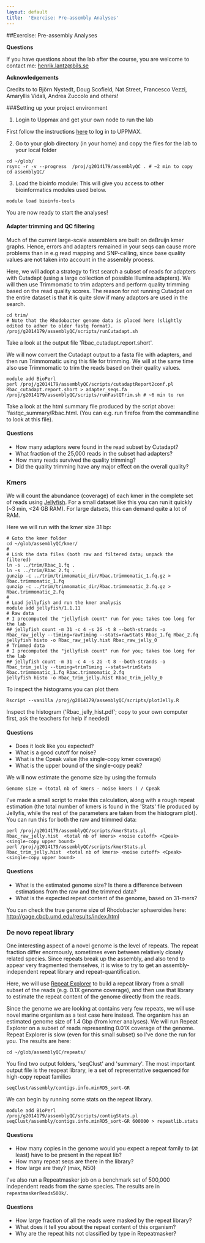 ```yaml
---
layout: default
title:  'Exercise: Pre-assembly Analyses'
---
```


##Exercise: Pre-assembly Analyses

**Questions**

If you have questions about the lab after the course, you are welcome to contact me: henrik.lantz@bils.se

**Acknowledgements**

Credits to to Björn Nystedt, Doug Scofield, Nat Street, Francesco Vezzi, Amaryllis Vidali, Andrea Zuccolo and others! 

###Setting up your project environment

1.  Login to Uppmax and get your own node to run the lab

  First follow the instructions [here](../common/login_instruction) to log in to UPPMAX.

2.  Go to your glob directory (in your home) and copy the files for the lab to your local folder
  ```
  cd ~/glob/
  rsync -r -v --progress  /proj/g2014179/assemblyQC . # ~2 min to copy cd assemblyQC/
  ```

3.  Load the bioinfo module: This will give you access to other bioinformatics modules used below.
  ```
  module load bioinfo-tools
  ```

You are now ready to start the analyses!

#### Adapter trimming and QC filtering 

Much of the current large-scale assemblers are built on deBruijn kmer graphs. Hence, errors and adapters remained in your seqs can cause more problems than in e.g read mapping and SNP-calling, since base quality values are not taken into account in the assembly process.

Here, we will adopt a strategy to first search a subset of reads for adapters with Cutadapt (using a large collection of possible Illumina adapters). We will then use Trimmomatic to trim adapters and perform quality trimming based on the read quality scores. The reason for not running Cutadpat on the entire dataset is that it is quite slow if many adaptors are used in the search.

```
cd trim/
# Note that the Rhodobacter genome data is placed here (slightly edited to adher to older fastq format).
/proj/g2014179/assemblyQC/scripts/runCutadapt.sh
```

Take a look at the output file 'Rbac_cutadapt.report.short'.

We will now convert the Cutadapt output to a fasta file with adapters, and then run Trimmomatic using this file for trimming. We will at the same time also use Trimmomatic to trim the reads based on their quality values.

```
module add BioPerl
perl /proj/g2014179/assemblyQC/scripts/cutadaptReport2conf.pl Rbac_cutadapt.report.short > adapter_seqs.fa 
/proj/g2014179/assemblyQC/scripts/runFastQTrim.sh # ~6 min to run
```

Take a look at the html summary file produced by the script above: 'fastqc_summary/Rbac.html. (You can e.g. run firefox from the commandline to look at this file).

#### Questions

- How many adaptors were found in the read subset by Cutadapt?
- What fraction of the 25,000 reads in the subset had adapters?
- How many reads survived the quality trimming?
- Did the quality trimming have any major effect on the overall quality? 

###  Kmers

We will count the abundance (coverage) of each kmer in the complete set of reads using [Jellyfish](http://www.cbcb.umd.edu/software/jellyfish/). For a small dataset like this you can run it quickly (~3 min, <24 GB RAM). For large datsets, this can demand quite a lot of RAM.

Here we will run with the kmer size 31 bp:

```
# Goto the kmer folder
cd ~/glob/assemblyQC/kmer/
#
# Link the data files (both raw and filtered data; unpack the filtered)
ln -s ../trim/Rbac_1.fq .
ln -s ../trim/Rbac_2.fq .
gunzip -c ../trim/trimmomatic_dir/Rbac.trimmomatic_1.fq.gz > Rbac.trimmomatic_1.fq
gunzip -c ../trim/trimmomatic_dir/Rbac.trimmomatic_2.fq.gz > Rbac.trimmomatic_2.fq
#
# Load jellyfish and run the kmer analysis
module add jellyfish/1.1.11
# Raw data 
# I precomputed the "jellyfish count" run for you; takes too long for the lab
## jellyfish count -m 31 -c 4 -s 2G -t 8 --both-strands -o Rbac_raw_jelly --timing=rawTiming --stats=rawStats Rbac_1.fq Rbac_2.fq 
jellyfish histo -o Rbac_raw_jelly.hist Rbac_raw_jelly_0
# Trimmed data 
# I precomputed the "jellyfish count" run for you; takes too long for the lab
## jellyfish count -m 31 -c 4 -s 2G -t 8 --both-strands -o Rbac_trim_jelly --timing=trimTiming --stats=trimStats Rbac.trimmomatic_1.fq Rbac.trimmomatic_2.fq 
jellyfish histo -o Rbac_trim_jelly.hist Rbac_trim_jelly_0
```

To inspect the histograms you can plot them

```
Rscript --vanilla /proj/g2014179/assemblyQC/scripts/plotJelly.R
```

Inspect the histogram ('Rbac_jelly_hist.pdf'; copy to your own computer first, ask the teachers for help if needed)

#### Questions

- Does it look like you expected?
- What is a good cutoff for noise?
- What is the Cpeak value (the single-copy kmer coverage)
- What is the upper bound of the single-copy peak? 

 We will now estimate the genome size by using the formula

`Genome size = (total nb of kmers - noise kmers ) / Cpeak`

I've made a small script to make this calculation, along with a rough repeat estimation (the total number of kmers is found in the 'Stats' file produced by Jellyfis, while the rest of the parameters are taken from the histogram plot). You can run this for both the raw and trimmed data:

```
perl /proj/g2014179/assemblyQC/scripts/kmerStats.pl Rbac_raw_jelly.hist  <total nb of kmers> <noise cutoff> <Cpeak> <single-copy upper bound>
perl /proj/g2014179/assemblyQC/scripts/kmerStats.pl Rbac_trim_jelly.hist  <total nb of kmers> <noise cutoff> <Cpeak> <single-copy upper bound>
```

#### Questions
- What is the estimated genome size? Is there a difference between estimations from the raw and the trimmed data?
- What is the expected repeat content of the genome, based on 31-mers? 

You can check the true genome size of Rhodobacter sphaeroides here: http://gage.cbcb.umd.edu/results/index.html 

### De novo repeat library

One interesting aspect of a novel genome is the level of repeats. The repeat fraction differ enormously, sometimes even between relatively closely related species. Since repeats break up the assembly, and also tend to appear very fragmented themselves, it is wise to try to get an assembly-independent repeat library and repeat-quantification.

Here, we will use [Repeat Explorer](http://repeatexplorer.umbr.cas.cz/static/html/help/manual.html) to build a repeat library from a small subset of the reads (e.g. 0.1X genome coverage), and then use that library to estimate the repeat content of the genome directly from the reads.

Since the genome we are looking at contains very few repeats, we will use novel marine organism as a test case here instead. The organism has an estimated genome size of 1.4 Gbp (from kmer analyses). We will run Repeat Explorer on a subset of reads representing 0.01X coverage of the genome. Repeat Explorer is slow (even for this small subset) so I've done the run for you. The results are here:

```
cd ~/glob/assemblyQC/repeats/
```

You find two output folders, 'seqClust' and 'summary'. The most important output file is the reapeat library, ie a set of representative sequenced for high-copy repeat families

```
seqClust/assembly/contigs.info.minRD5_sort-GR
```

We can begin by running some stats on the repeat library.

```
module add BioPerl
/proj/g2014179/assemblyQC/scripts/contigStats.pl seqClust/assembly/contigs.info.minRD5_sort-GR 600000 > repeatlib.stats
```

#### Questions

- How many copies in the genome would you expect a repeat family to (at least) have to be present in the repeat lib?
- How many repeat seqs are there in the library?
- How large are they? (max, N50) 

I've also run a Repeatmasker job on a benchmark set of 500,000 independent reads from the same species. The results are in `repeatmaskerReads500k/`.

#### Questions
- How large fraction of all the reads were masked by the repeat library?
- What does it tell you about the repeat content of this organism?
- Why are the repeat hits not classified by type in Repeatmasker? 
